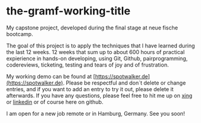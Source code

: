 # the-gramf-working-title
My capstone project, developed during the final stage at neue fische bootcamp. 

The goal of this project is to apply the techniques that I have learned during the last 12 weeks. 
12 weeks that sum up to about 600 hours of practical expierience in hands-on developing, using Git, Github, pairprogramming, 
codereviews, ticketing, testing and tears of joy and of frustration.

My working demo can be found at [https://spotwalker.de](https://spotwalker.de). Please be respectful and don´t delete or change entries, and if you want to add an entry to try it out, 
please delete it afterwards. If you have any questions, please feel free to hit me up on [xing](https://xing.to/DennisMaas) or [linkedin](www.linkedin.com/in/dennis-b-maas) or of course here on github.

I am open for a new job remote or in Hamburg, Germany. 
See you soon!
